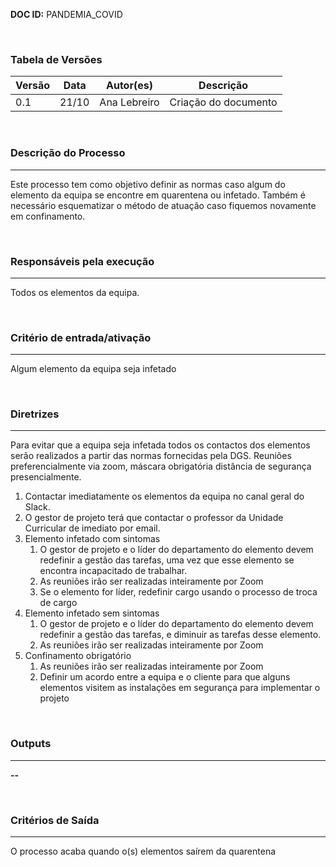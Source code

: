**DOC ID:** PANDEMIA_COVID

</br>

### **Tabela de Versões**

| Versão | Data | Autor(es) | Descrição |
|---|---|---|---|
| 0.1 | 21/10 | Ana Lebreiro | Criação do documento |

</br>

### **Descrição do Processo**

---

Este processo tem como objetivo definir as normas caso algum do elemento da equipa se encontre em quarentena ou infetado. Também é necessário esquematizar o método de atuação caso fiquemos novamente em confinamento.

</br>

### **Responsáveis pela execução**

---

Todos os elementos da equipa.

</br>

### **Critério de entrada/ativação**

---

Algum elemento da equipa seja infetado

</br>


### **Diretrizes**

---

Para evitar que a equipa seja infetada todos os contactos dos elementos serão realizados a partir das normas fornecidas pela DGS. Reuniões preferencialmente via zoom, máscara obrigatória distância de segurança presencialmente.

1. Contactar imediatamente os elementos da equipa no canal geral do Slack.
2. O gestor de projeto terá que contactar o professor da Unidade Curricular de imediato por email.
3. Elemento infetado com sintomas
   1. O gestor de projeto e o líder do departamento do elemento devem redefinir a gestão das tarefas, uma vez que esse elemento se encontra incapacitado de trabalhar.
   2. As reuniões irão ser realizadas inteiramente por Zoom
   3. Se o elemento for líder, redefinir cargo usando o processo de troca de cargo
4. Elemento infetado sem sintomas
   1. O gestor de projeto e o líder do departamento do elemento devem redefinir a gestão das tarefas, e diminuir as tarefas desse elemento.
   2. As reuniões irão ser realizadas inteiramente por Zoom
5. Confinamento obrigatório
   1. As reuniões irão ser realizadas inteiramente por Zoom
   2. Definir um acordo entre a equipa e o cliente para que alguns elementos visitem as instalações em segurança para implementar o projeto

</br>

### **Outputs**

---

**--**

</br>

### **Critérios de Saída**

---

O processo acaba quando o(s) elementos saírem da quarentena
